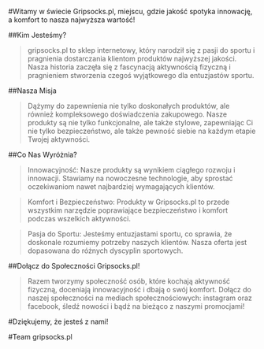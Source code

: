 #Witamy w świecie Gripsocks.pl, miejscu, gdzie jakość spotyka innowację, a komfort to nasza najwyższa wartość!

##Kim Jesteśmy?
>gripsocks.pl to sklep internetowy, który narodził się z pasji do sportu i pragnienia dostarczania klientom produktów najwyższej jakości. Nasza historia zaczęła się z fascynacją aktywnością fizyczną i pragnieniem stworzenia czegoś wyjątkowego dla entuzjastów sportu.

##Nasza Misja
>Dążymy do zapewnienia nie tylko doskonałych produktów, ale również kompleksowego doświadczenia zakupowego. Nasze produkty są nie tylko funkcjonalne, ale także stylowe, zapewniając Ci nie tylko bezpieczeństwo, ale także pewność siebie na każdym etapie Twojej aktywności.

##Co Nas Wyróżnia?
>Innowacyjność: Nasze produkty są wynikiem ciągłego rozwoju i innowacji. Stawiamy na nowoczesne technologie, aby sprostać oczekiwaniom nawet najbardziej wymagających klientów.

>Komfort i Bezpieczeństwo: Produkty w Gripsocks.pl to przede wszystkim narzędzie poprawiające bezpieczeństwo i komfort podczas wszelkich aktywności.

>Pasja do Sportu: Jesteśmy entuzjastami sportu, co sprawia, że doskonale rozumiemy potrzeby naszych klientów. Nasza oferta jest dopasowana do różnych dyscyplin sportowych.

##Dołącz do Społeczności Gripsocks.pl!
>Razem tworzymy społeczność osób, które kochają aktywność fizyczną, doceniają innowacyjność i dbają o swój komfort. Dołącz do naszej społeczności na mediach społecznościowych: instagram oraz facebook, śledź nowości i bądź na bieżąco z naszymi promocjami!

#Dziękujemy, że jesteś z nami!

#Team gripsocks.pl
